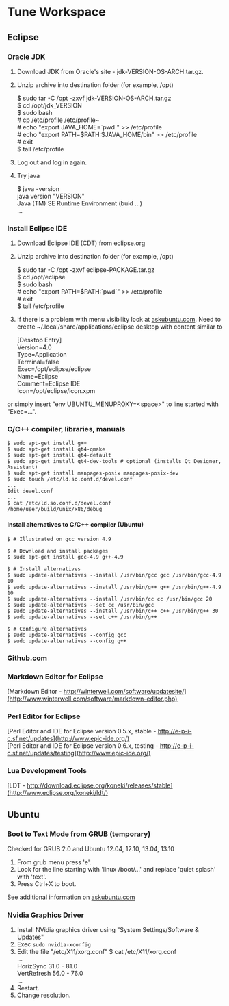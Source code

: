 # Tune Workspace

## Eclipse

### Oracle JDK

1. Download JDK from Oracle's site - jdk-VERSION-OS-ARCH.tar.gz.
2. Unzip archive into destination folder (for example, /opt)
    
    $ sudo tar -C /opt -zxvf jdk-VERSION-OS-ARCH.tar.gz  
    $ cd /opt/jdk_VERSION  
    $ sudo bash  
    \# cp /etc/profile /etc/profile~  
    \# echo "export JAVA_HOME=\`pwd\`" >> /etc/profile  
    \# echo "export PATH=\$PATH:\$JAVA_HOME/bin" >> /etc/profile  
    \# exit  
    $ tail /etc/profile  
    	
3. Log out and log in again.
4. Try java
    
    $ java -version  
    java version "VERSION"  
    Java (TM) SE Runtime Environment (buid ...)  
    ...  
    
### Install Eclipse IDE

1. Download Eclipse IDE (CDT) from eclipse.org

2. Unzip archive into destination folder (for example, /opt)
    
    $ sudo tar -C /opt -zxvf eclipse-PACKAGE.tar.gz  
    $ cd /opt/eclipse  
    $ sudo bash  
    \# echo "export PATH=\$PATH:\`pwd\`" >> /etc/profile  
    \# exit  
    $ tail /etc/profile  
    
3. If there is a problem with menu visibility look at [askubuntu.com](http://askubuntu.com/questions/361627/is-there-a-way-to-enable-the-eclipse-global-menu-bar/).
Need to create ~/.local/share/applications/eclipse.desktop with content similar to
    
    [Desktop Entry]  
    Version=4.0  
    Type=Application  
    Terminal=false  
    Exec=/opt/eclipse/eclipse  
    Name=Eclipse  
    Comment=Eclipse IDE  
    Icon=/opt/eclipse/icon.xpm  
    
or simply insert "env UBUNTU_MENUPROXY=\<space\>" to line started with "Exec=...".  

### C/C++ compiler, libraries, manuals
    
    $ sudo apt-get install g++  
    $ sudo apt-get install qt4-qmake  
    $ sudo apt-get install qt4-default  
    $ sudo apt-get install qt4-dev-tools # optional (installs Qt Designer, Assistant)
    $ sudo apt-get install manpages-posix manpages-posix-dev
    $ sudo touch /etc/ld.so.conf.d/devel.conf
    ...
    Edit devel.conf
    ...
    $ cat /etc/ld.so.conf.d/devel.conf
    /home/user/build/unix/x86/debug
    
#### Install alternatives to C/C++ compiler (Ubuntu)

    $ # Illustrated on gcc version 4.9 
    
    $ # Download and install packages
    $ sudo apt-get install gcc-4.9 g++-4.9
    
    $ # Install alternatives
    $ sudo update-alternatives --install /usr/bin/gcc gcc /usr/bin/gcc-4.9 10
    $ sudo update-alternatives --install /usr/bin/g++ g++ /usr/bin/g++-4.9 10
    $ sudo update-alternatives --install /usr/bin/cc cc /usr/bin/gcc 20
    $ sudo update-alternatives --set cc /usr/bin/gcc
    $ sudo update-alternatives --install /usr/bin/c++ c++ /usr/bin/g++ 30
    $ sudo update-alternatives --set c++ /usr/bin/g++
    
    $ # Configure alternatives
    $ sudo update-alternatives --config gcc
    $ sudo update-alternatives --config g++
    
### Github.com

### Markdown Editor for Eclipse

[Markdown Editor - http://winterwell.com/software/updatesite/](http://www.winterwell.com/software/markdown-editor.php)

### Perl Editor for Eclipse

[Perl Editor and IDE for Eclipse version 0.5.x, stable - http://e-p-i-c.sf.net/updates](http://www.epic-ide.org/)  
[Perl Editor and IDE for Eclipse version 0.6.x, testing - http://e-p-i-c.sf.net/updates/testing](http://www.epic-ide.org/)

### Lua Development Tools
[LDT - http://download.eclipse.org/koneki/releases/stable](http://www.eclipse.org/koneki/ldt/)

## Ubuntu
### Boot to Text Mode from GRUB (temporary)
Checked for GRUB 2.0 and Ubuntu 12.04, 12.10, 13.04, 13.10
 
1. From grub menu press 'e'. 
2. Look for the line starting with 'linux /boot/...' and replace 'quiet splash' with 'text'.
3. Press Ctrl+X to boot. 

See additional information on [askubuntu.com](http://askubuntu.com/questions/16371/how-do-i-disable-x-at-boot-time-so-that-the-system-boots-in-text-mode)

### Nvidia Graphics Driver
1. Install NVidia graphics driver using "System Settings/Software \& Updates"
2. Exec `sudo nvidia-xconfig`
3. Edit the file "/etc/X11/xorg.conf"
    $ cat /etc/X11/xorg.conf  
    ...  
    HorizSync 31.0 - 81.0  
    VertRefresh 56.0 - 76.0  
    ...  
4. Restart.
5. Change resolution.

